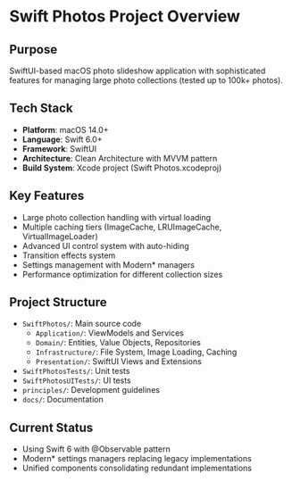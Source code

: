 # Swift Photos Project Overview

## Purpose
SwiftUI-based macOS photo slideshow application with sophisticated features for managing large photo collections (tested up to 100k+ photos).

## Tech Stack
- **Platform**: macOS 14.0+
- **Language**: Swift 6.0+
- **Framework**: SwiftUI
- **Architecture**: Clean Architecture with MVVM pattern
- **Build System**: Xcode project (Swift Photos.xcodeproj)

## Key Features
- Large photo collection handling with virtual loading
- Multiple caching tiers (ImageCache, LRUImageCache, VirtualImageLoader)
- Advanced UI control system with auto-hiding
- Transition effects system
- Settings management with Modern* managers
- Performance optimization for different collection sizes

## Project Structure
- `SwiftPhotos/`: Main source code
  - `Application/`: ViewModels and Services
  - `Domain/`: Entities, Value Objects, Repositories
  - `Infrastructure/`: File System, Image Loading, Caching
  - `Presentation/`: SwiftUI Views and Extensions
- `SwiftPhotosTests/`: Unit tests
- `SwiftPhotosUITests/`: UI tests
- `principles/`: Development guidelines
- `docs/`: Documentation

## Current Status
- Using Swift 6 with @Observable pattern
- Modern* settings managers replacing legacy implementations
- Unified components consolidating redundant implementations